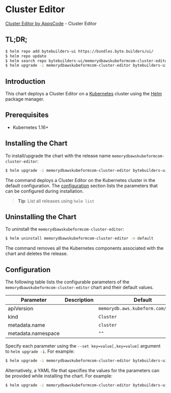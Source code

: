# Cluster Editor

[Cluster Editor by AppsCode](https://byte.builders) - Cluster Editor

## TL;DR;

```bash
$ helm repo add bytebuilders-ui https://bundles.byte.builders/ui/
$ helm repo update
$ helm search repo bytebuilders-ui/memorydbawskubeformcom-cluster-editor --version=v0.4.17
$ helm upgrade -i memorydbawskubeformcom-cluster-editor bytebuilders-ui/memorydbawskubeformcom-cluster-editor -n default --create-namespace --version=v0.4.17
```

## Introduction

This chart deploys a Cluster Editor on a [Kubernetes](http://kubernetes.io) cluster using the [Helm](https://helm.sh) package manager.

## Prerequisites

- Kubernetes 1.16+

## Installing the Chart

To install/upgrade the chart with the release name `memorydbawskubeformcom-cluster-editor`:

```bash
$ helm upgrade -i memorydbawskubeformcom-cluster-editor bytebuilders-ui/memorydbawskubeformcom-cluster-editor -n default --create-namespace --version=v0.4.17
```

The command deploys a Cluster Editor on the Kubernetes cluster in the default configuration. The [configuration](#configuration) section lists the parameters that can be configured during installation.

> **Tip**: List all releases using `helm list`

## Uninstalling the Chart

To uninstall the `memorydbawskubeformcom-cluster-editor`:

```bash
$ helm uninstall memorydbawskubeformcom-cluster-editor -n default
```

The command removes all the Kubernetes components associated with the chart and deletes the release.

## Configuration

The following table lists the configurable parameters of the `memorydbawskubeformcom-cluster-editor` chart and their default values.

|     Parameter      | Description |                     Default                     |
|--------------------|-------------|-------------------------------------------------|
| apiVersion         |             | <code>memorydb.aws.kubeform.com/v1alpha1</code> |
| kind               |             | <code>Cluster</code>                            |
| metadata.name      |             | <code>cluster</code>                            |
| metadata.namespace |             | <code>""</code>                                 |


Specify each parameter using the `--set key=value[,key=value]` argument to `helm upgrade -i`. For example:

```bash
$ helm upgrade -i memorydbawskubeformcom-cluster-editor bytebuilders-ui/memorydbawskubeformcom-cluster-editor -n default --create-namespace --version=v0.4.17 --set apiVersion=memorydb.aws.kubeform.com/v1alpha1
```

Alternatively, a YAML file that specifies the values for the parameters can be provided while
installing the chart. For example:

```bash
$ helm upgrade -i memorydbawskubeformcom-cluster-editor bytebuilders-ui/memorydbawskubeformcom-cluster-editor -n default --create-namespace --version=v0.4.17 --values values.yaml
```
